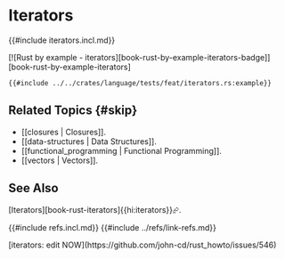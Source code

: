 # Iterators

{{#include iterators.incl.md}}

[![Rust by example - iterators][book-rust-by-example-iterators-badge]][book-rust-by-example-iterators]

```rust,editable
{{#include ../../crates/language/tests/feat/iterators.rs:example}}
```

## Related Topics {#skip}

- [[closures | Closures]].
- [[data-structures | Data Structures]].
- [[functional_programming | Functional Programming]].
- [[vectors | Vectors]].

## See Also

[Iterators][book-rust-iterators]{{hi:iterators}}⮳.

{{#include refs.incl.md}}
{{#include ../refs/link-refs.md}}

<div class="hidden">
[iterators: edit NOW](https://github.com/john-cd/rust_howto/issues/546)
</div>
